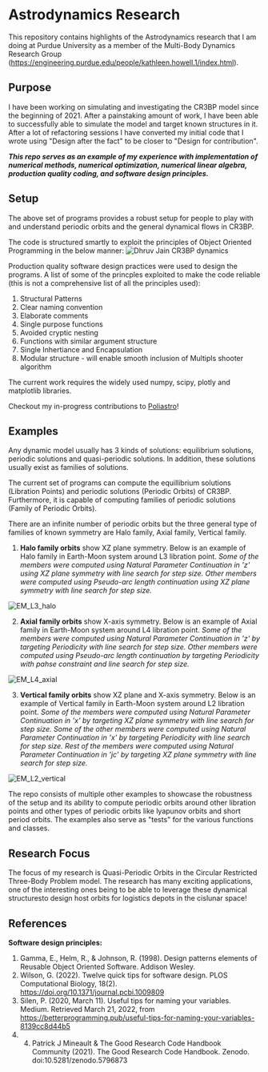 # Astrodynamics Research

This repository contains highlights of the Astrodynamics research that I am doing at Purdue University as a member of the Multi-Body Dynamics Research Group (https://engineering.purdue.edu/people/kathleen.howell.1/index.html). 

## Purpose
I have been working on simulating and investigating the CR3BP model since the beginning of 2021. After a painstaking amount of work, I have been able to successfully able to simulate the model and target known structures in it. After a lot of refactoring sessions I have converted my initial code that I wrote using "Design after the fact" to be closer to "Design for contribution". 

_**This repo serves as an example of my experience with implementation of numerical methods, numerical optimization, numerical linear algebra, production quality coding, and software design principles.**_

## Setup
The above set of programs provides a robust setup for people to play with and understand periodic orbits and the general dynamical flows in CR3BP.

The code is structured smartly to exploit the principles of Object Oriented Programming in the below manner:
![Dhruv Jain CR3BP dynamics](https://user-images.githubusercontent.com/33181026/159374925-6fe2bf57-9155-48f8-9777-7d9618de9e03.png)

Production quality software  design practices were used to design the programs. A list of some of the princples exploited to make the code reliable (this is not a comprehensive list of all the principles used):
1. Structural Patterns
2. Clear naming convention
3. Elaborate comments
4. Single purpose functions
5. Avoided cryptic nesting
6. Functions with similar argument structure 
7. Single Inhertiance and Encapsulation
8. Modular structure - will enable smooth inclusion of Multipls shooter algorithm

The current work requires the widely used numpy, scipy, plotly and matplotlib libraries. 

Checkout my in-progress contributions to [Poliastro](https://docs.poliastro.space/en/stable/)!

## Examples

Any dynamic model usually has 3 kinds of solutions: equilibrium solutions, periodic solutions and quasi-periodic solutions. In addition, these solutions usually exist as families of solutions.

The current set of programs can compute the equillibrium solutions (Libration Points) and periodic solutions (Periodic Orbits) of CR3BP. Furthermore, it is capable of computing families of periodic solutions (Family of Periodic Orbits).

There are an infinite number of periodic orbits but the three general type of families of known symmetry are Halo family, Axial family, Vertical family. 

1. **Halo family orbits** show XZ plane symmetry. Below is an example of Halo family in Earth-Moon system around L3 libration point. _Some of the members were computed using Natural Parameter Continuation in 'z' using XZ plane symmetry with line search for step size. Other members were computed using Pseudo-arc length continuation using XZ plane symmetry with line search for step size._

![EM_L3_halo](https://user-images.githubusercontent.com/33181026/159376462-be6147ef-a36a-4906-adf0-e8ef35c85bc1.png)

2. **Axial family orbits** show X-axis symmetry. Below is an example of Axial family in Earth-Moon system around L4 libration point. _Some of the members were computed using Natural Parameter Continuation in 'z' by targeting Periodicity with line search for step size. Other members were computed using Pseudo-arc length continuation by targeting Periodicity with pahse constraint and line search for step size._

![EM_L4_axial](https://user-images.githubusercontent.com/33181026/159376511-e3c40cf1-e7b9-47a4-b303-4098de09fbf0.png)

3. **Vertical family orbits** show XZ plane and X-axis symmetry. Below is an example of Vertical family in Earth-Moon system around L2 libration point. _Some of the members were computed using Natural Parameter Continuation in 'x' by targeting XZ plane symmetry with line search for step size. Some of the other members were computed using Natural Parameter Continuation in 'x' by targeting Periodicity with line search for step size. Rest of the members were computed using Natural Parameter Continuation in 'jc' by targeting XZ plane symmetry with line search for step size._

![EM_L2_vertical](https://user-images.githubusercontent.com/33181026/159376601-ca10cf77-0685-46d9-81b8-960a53461c56.png)

The repo consists of multiple other examples to showcase the robustness of the setup and its ability to compute periodic orbits around other libration points and other types of periodic orbits like lyapunov orbits and short period orbits. The examples also serve as "tests" for the various functions and classes.

## Research Focus
The focus of my research is Quasi-Periodic Orbits in the Circular Restricted Three-Body Problem model. The research has many exciting applications, one of the interesting ones being to be able to leverage these dynamical structuresto design host orbits for logistics depots in the cislunar space!

## References 
**Software design principles:**
1. Gamma, E., Helm, R., &amp; Johnson, R. (1998). Design patterns elements of Reusable Object Oriented Software. Addison Wesley. 
2. Wilson, G. (2022). Twelve quick tips for software design. PLOS Computational Biology, 18(2). https://doi.org/10.1371/journal.pcbi.1009809 
3. Silen, P. (2020, March 11). Useful tips for naming your variables. Medium. Retrieved March 21, 2022, from https://betterprogramming.pub/useful-tips-for-naming-your-variables-8139cc8d44b5 
4. 4. Patrick J Mineault & The Good Research Code Handbook Community (2021). The Good Research Code Handbook. Zenodo. doi:10.5281/zenodo.5796873
